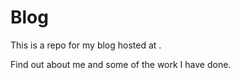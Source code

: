 # Blog 

This is a repo for my blog hosted at <URL>.

Find out about me and some of the work I have done. 